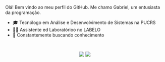 
Olá! Bem vindo ao meu perfil do GitHub.
Me chamo Gabriel, um entusiasta da programação.

- 🎓  Tecnólogo em Análise e Desenvolvimento de Sistemas na PUCRS
- 👩‍💻  Assistente ed Laboratórioo no LABELO
- 🚀  Constantemente buscando conhecimento

<br>

<p align="center">
    <a href="https://www.linkedin.com/in/gabrielzfn/"><img src="https://img.shields.io/badge/-LinkedIn-2D2B55?style=flat-square&logo=linkedin&logoColor=white"/></a>
    <a href="https://www.instagram.com/gabrielzfn/"><img src="https://img.shields.io/badge/-Instagram-%23E4405F?style=flat-square&logo=instagram&logoColor=white"/></a>
</p>
